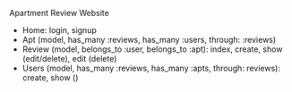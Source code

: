 Apartment Review Website
- Home: login, signup
- Apt (model, has_many :reviews, has_many :users, through: :reviews)
- Review (model, belongs_to :user, belongs_to :apt): index, create, show (edit/delete), edit (delete)
- Users (model, has_many :reviews, has_many :apts, through: reviews): create, show ()